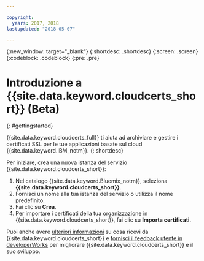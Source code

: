 ```yaml
---

copyright:
  years: 2017, 2018
lastupdated: "2018-05-07"

---
```

{:new_window: target="_blank"}
{:shortdesc: .shortdesc}
{:screen: .screen}
{:codeblock: .codeblock}
{:pre: .pre}

# Introduzione a {{site.data.keyword.cloudcerts_short}} (Beta)
{: #gettingstarted}

{{site.data.keyword.cloudcerts_full}} ti aiuta ad archiviare e gestire i certificati SSL per le tue applicazioni basate sul cloud {{site.data.keyword.IBM_notm}}.
{: shortdesc}

Per iniziare, crea una nuova istanza del servizio {{site.data.keyword.cloudcerts_short}}:

1. Nel catalogo {{site.data.keyword.Bluemix_notm}}, seleziona **{{site.data.keyword.cloudcerts_short}}**.
2. Fornisci un nome alla tua istanza del servizio o utilizza il nome predefinito.
3. Fai clic su **Crea**.
4. Per importare i certificati della tua organizzazione in {{site.data.keyword.cloudcerts_short}}, fai clic su **Importa certificati**.  

Puoi anche avere [ulteriori informazioni](about.html) su cosa ricevi da {{site.data.keyword.cloudcerts_short}} e [fornisci il feedback utente in developerWorks](troubleshooting.html#getting-help-and-support) per migliorare {{site.data.keyword.cloudcerts_short}} e il suo sviluppo.
